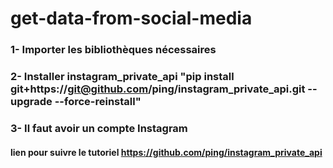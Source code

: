 # get-data-from-social-media

### 1-	Importer les bibliothèques nécessaires 
### 2-	Installer instagram_private_api   "pip install git+https://git@github.com/ping/instagram_private_api.git --upgrade --force-reinstall"
### 3-	Il faut avoir un compte Instagram
#### lien pour suivre le tutoriel https://github.com/ping/instagram_private_api
